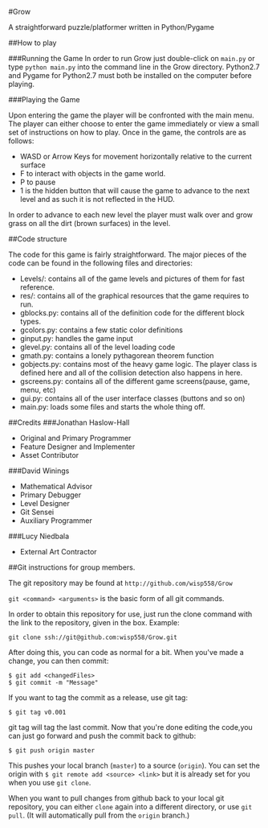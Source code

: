 #Grow

A straightforward puzzle/platformer written in Python/Pygame

##How to play

###Running the Game
In order to run Grow just double-click on `main.py` or type `python main.py` into the command line in the Grow directory. Python2.7 and Pygame for Python2.7 must both be installed on the computer before playing.

###Playing the Game

Upon entering the game the player will be confronted with the main menu. The player can either choose to enter the game immediately or view a small set of instructions on how to play. Once in the game, the controls are as follows:

- WASD or Arrow Keys for movement horizontally relative to the current surface
- F to interact with objects in the game world.
- P to pause
- 1 is the hidden button that will cause the game to advance to the next level and as such it is not reflected in the HUD.

In order to advance to each new level the player must walk over and grow grass on all the dirt (brown surfaces) in the level. 

##Code structure

The code for this game is fairly straightforward. The major pieces of the code can be found in the following files and directories:

- Levels/: contains all of the game levels and pictures of them for fast reference.
- res/: contains all of the graphical resources that the game requires to run.
- gblocks.py: contains all of the definition code for the different block types.
- gcolors.py: contains a few static color definitions
- ginput.py: handles the game input
- glevel.py: contains all of the level loading code
- gmath.py: contains a lonely pythagorean theorem function
- gobjects.py: contains most of the heavy game logic. The player class is defined here and all of the collision detection also happens in here. 
- gscreens.py: contains all of the different game screens(pause, game, menu, etc)
- gui.py: contains all of the user interface classes (buttons and so on)
- main.py: loads some files and starts the whole thing off.



##Credits
###Jonathan Haslow-Hall
- Original and Primary Programmer
- Feature Designer and Implementer
- Asset Contributor

###David Winings
- Mathematical Advisor
- Primary Debugger
- Level Designer
- Git Sensei
- Auxiliary Programmer

###Lucy Niedbala
- External Art Contractor


##Git instructions for group members.


The git repository may be found at `http://github.com/wisp558/Grow`

`git <command> <arguments>`  is the basic form of all git commands.

In order to obtain this repository for use, just run the clone command with the link to the repository, given in the box. Example:

	git clone ssh://git@github.com:wisp558/Grow.git

After doing this, you can code as normal for a bit. When you've made a change, you can then commit: 

	$ git add <changedFiles>
	$ git commit -m "Message"

If you want to tag the commit as a release, use git tag:

	$ git tag v0.001

git tag will tag the last commit. Now that you're done editing the code,you can just go forward and push the commit back to github:

	$ git push origin master

This pushes your local branch (`master`)  to a source (`origin`). You can set the origin with `$ git remote add <source> <link>` but it is already set for you when you use `git clone`.

When you want to pull changes from github back to your local git repository, you can either `clone` again into a different directory, or use `git pull`. (It will automatically pull from the `origin` branch.)
